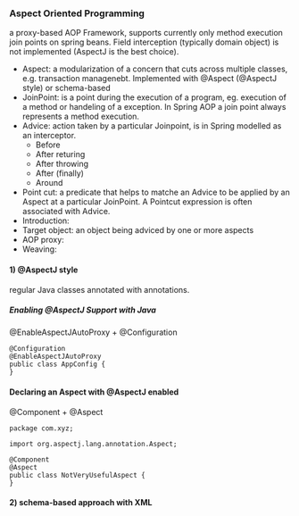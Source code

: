 ### Aspect Oriented Programming
a proxy-based AOP Framework, supports currently only method execution join points on spring beans. Field interception (typically domain object) is not implemented (AspectJ is the best choice).

- Aspect: a modularization of a concern that cuts across multiple classes, e.g. transaction managenebt. Implemented with @Aspect (@AspectJ style) or schema-based
- JoinPoint: is a point during the execution of a program, eg. execution of a method or handeling of a exception. In Spring AOP a join point always represents  a method execution.
- Advice: action taken by a particular Joinpoint, is in Spring modelled as an interceptor.
    - Before
    - After returing
    - After throwing
    - After (finally)
    - Around
- Point cut: a predicate that helps to matche an Advice to be applied by an Aspect at a particular JoinPoint. A Pointcut expression is often associated with Advice.
- Introduction:
- Target object: an object being adviced by one or more aspects
- AOP proxy:
- Weaving:

#### 1) @AspectJ style
regular Java classes annotated with annotations.<br/>

##### Enabling @AspectJ Support with Java
@EnableAspectJAutoProxy + @Configuration
````
@Configuration
@EnableAspectJAutoProxy
public class AppConfig {
}
````

#### Declaring an Aspect with @AspectJ enabled
@Component + @Aspect
````
package com.xyz;

import org.aspectj.lang.annotation.Aspect;

@Component
@Aspect
public class NotVeryUsefulAspect {
}
````

#### 2) schema-based approach with XML
